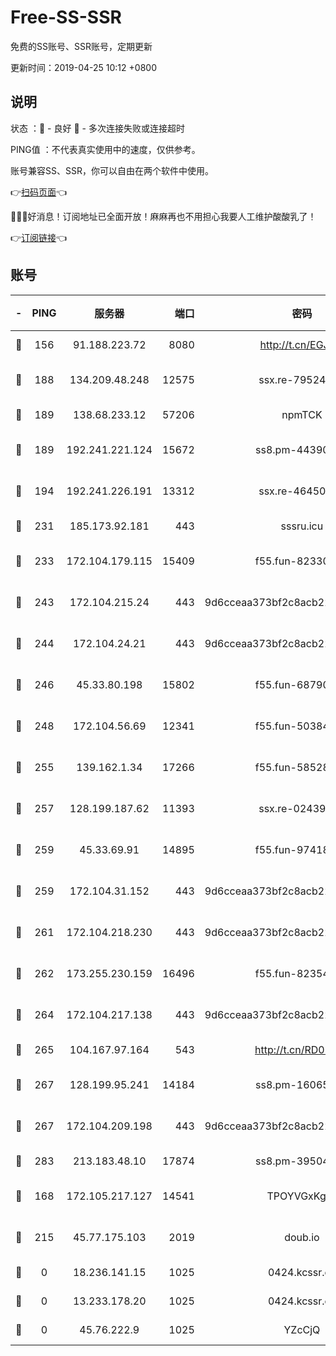 # Free-SS-SSR

免费的SS账号、SSR账号，定期更新

更新时间：2019-04-25 10:12 +0800

## 说明

状态     ：🙂 - 良好 🙁 - 多次连接失败或连接超时

PING值   ：不代表真实使用中的速度，仅供参考。

账号兼容SS、SSR，你可以自由在两个软件中使用。

👉[扫码页面](https://liesauer.github.io/Free-SS-SSR/)👈

🎉🎉🎉好消息！订阅地址已全面开放！麻麻再也不用担心我要人工维护酸酸乳了！

👉[订阅链接](https://www.liesauer.net/yogurt/subscribe?ACCESS_TOKEN=DAYxR3mMaZAsaqUb)👈

## 账号

|-|PING|服务器|端口|密码|加密方式|区域|
|:----:|:----:|:-----:|-----:|:----:|:----:|:----:|
|🙂|156|91.188.223.72|8080|http://t.cn/EGJIyrl|rc4-md5|RU|
|🙂|188|134.209.48.248|12575|ssx.re-79524641|aes-256-cfb|US|
|🙂|189|138.68.233.12|57206|npmTCK|rc4-md5|US|
|🙂|189|192.241.221.124|15672|ss8.pm-44390162|aes-256-cfb|US|
|🙂|194|192.241.226.191|13312|ssx.re-46450948|aes-256-cfb|US|
|🙂|231|185.173.92.181|443|sssru.icu|rc4-md5|RU|
|🙂|233|172.104.179.115|15409|f55.fun-82330634|aes-256-cfb|SG|
|🙂|243|172.104.215.24|443|9d6cceaa373bf2c8acb22e60b6a58be6|aes-256-cfb|US|
|🙂|244|172.104.24.21|443|9d6cceaa373bf2c8acb22e60b6a58be6|aes-256-cfb|US|
|🙂|246|45.33.80.198|15802|f55.fun-68790525|aes-256-cfb|US|
|🙂|248|172.104.56.69|12341|f55.fun-50384070|aes-256-cfb|SG|
|🙂|255|139.162.1.34|17266|f55.fun-58528369|aes-256-cfb|SG|
|🙂|257|128.199.187.62|11393|ssx.re-02439962|aes-256-cfb|SG|
|🙂|259|45.33.69.91|14895|f55.fun-97418867|aes-256-cfb|US|
|🙂|259|172.104.31.152|443|9d6cceaa373bf2c8acb22e60b6a58be6|aes-256-cfb|US|
|🙂|261|172.104.218.230|443|9d6cceaa373bf2c8acb22e60b6a58be6|aes-256-cfb|US|
|🙂|262|173.255.230.159|16496|f55.fun-82354244|aes-256-cfb|US|
|🙂|264|172.104.217.138|443|9d6cceaa373bf2c8acb22e60b6a58be6|aes-256-cfb|US|
|🙂|265|104.167.97.164|543|http://t.cn/RD0D7sx|rc4-md5|CA|
|🙂|267|128.199.95.241|14184|ss8.pm-16065524|aes-256-cfb|SG|
|🙂|267|172.104.209.198|443|9d6cceaa373bf2c8acb22e60b6a58be6|aes-256-cfb|US|
|🙂|283|213.183.48.10|17874|ss8.pm-39504248|rc4-md5|RU|
|🙂|168|172.105.217.127|14541|TPOYVGxKglpi|aes-256-cfb|JP|
|🙂|215|45.77.175.103|2019|doub.io|aes-128-ctr|SG|
|🙁|0|18.236.141.15|1025|0424.kcssr.cc|rc4-md5|US|
|🙁|0|13.233.178.20|1025|0424.kcssr.cc|rc4-md5|IN|
|🙁|0|45.76.222.9|1025|YZcCjQ|rc4-md5|JP|
